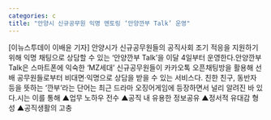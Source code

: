 ```yaml
---
categories: c
title: "안양시 신규공무원 익명 멘토링 ‘안양깐부 Talk’ 운영"
---
```

[이뉴스투데이 이배윤 기자] 안양시가 신규공무원들의 공직사회 조기 적응을 지원하기 위해 익명 채팅으로 상담할 수 있는 ‘안양깐부 Talk’을 이달 4일부터 운영한다.안양깐부 Talk은 스마트폰에 익숙한 ‘MZ세대’ 신규공무원들이 카카오톡 오픈채팅방을 활용해 선배 공무원들로부터 비대면‧익명으로 상담을 받을 수 있는 서비스다. 친한 친구, 동반자 등을 뜻하는 ‘깐부’라는 단어는 최근 드라마 오징어게임에 등장하면서 널리 알려진 바 있다.시는 이를 통해 ▲업무 노하우 전수 ▲공직 내 유용한 정보공유 ▲정서적 유대감 형성 ▲공직생활의 고충